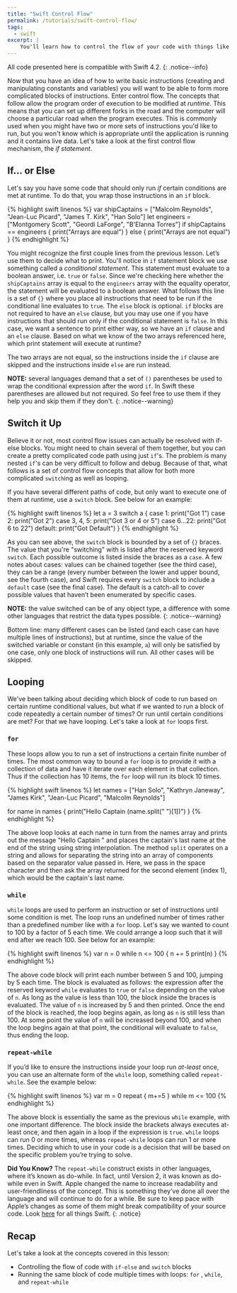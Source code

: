 ```yaml
---
title: "Swift Control Flow"
permalink: /tutorials/swift-control-flow/
tags: 
  - swift
excerpt: |
    You'll learn how to control the flow of your code with things like if-statements and for-loops.
---
```


All code presented here is compatible with Swift 4.2.
{: .notice--info}

Now that you have an idea of how to write basic instructions (creating and manipulating constants and variables) you will want to be able to form more complicated blocks of instructions. Enter control flow. The concepts that follow allow the program order of execution to be modified at *runtime*. This means that you can set up different forks in the road and the computer will choose a particular road when the program executes. This is commonly used when you might have two or more sets of instructions you'd like to run, but you won't know which is appropriate until the application is running and it contains live data. Let's take a look at the first control flow mechanism, the *if statement*.

## If... or Else

Let's say you have some code that should only run *if* certain conditions are met at runtime. To do that, you wrap those instructions in an `if` block.

{% highlight swift linenos %}
var shipCaptains = ["Malcolm Reynolds", "Jean-Luc Picard", "James T. Kirk", "Han Solo"]
let engineers = ["Montgomery Scott", "Geordi LaForge", "B'Elanna Torres"]
if shipCaptains == engineers
{
  print("Arrays are equal")
}
else
{
  print("Arrays are not equal")
}
{% endhighlight %}

You might recognize the first couple lines from the previous lesson. Let’s use them to decide what to print. You'll notice in `if` statement block we use something called a *conditional statement*. This statement must evaluate to a boolean answer, i.e. `true` or `false`. Since we're checking here whether the `shipCaptains` array is equal to the `engineers` array with the equality operator, the statement will be evaluated to a boolean answer. What follows this line is a set of `{}` where you place all instructions that need to be run if the conditional line evaluates to `true`. The `else` block is optional. `if` blocks are not required to have an `else` clause, but you may use one if you have instructions that should run only if the conditional statement is `false`. In this case, we want a sentence to print either way, so we have an `if` clause and an `else` clause. Based on what we know of the two arrays referenced here, which print statement will execute at runtime?

The two arrays are not equal, so the instructions inside the `if` clause are skipped and the instructions inside `else` are run instead.

**NOTE:** several languages demand that a set of `()` parentheses be used to wrap the conditional expression after the word `if`. In Swift these parentheses are allowed but not required. So feel free to use them if they help you and skip them if they don't.
{: .notice--warning}

## Switch it Up

Believe it or not, most control flow issues can actually be resolved with if-else blocks. You might need to chain several of them together, but you can create a pretty complicated code path using just `if`'s. The problem is many nested `if`'s can be very difficult to follow and debug. Because of that, what follows is a set of control flow concepts that allow for both more complicated `switch`ing as well as looping.

If you have several different paths of code, but only want to execute one of them at runtime, use a `switch` block. See below for an example:

{% highlight swift linenos %}
let a = 3
switch a
{
  case 1:
    print("Got 1")
  case 2:
    print("Got 2")
  case 3, 4, 5:
    print("Got 3 or 4 or 5")
  case 6...22:
    print("Got 6 to 22")
  default:
    print("Got Default")
}
{% endhighlight %}

As you can see above, the `switch` block is bounded by a set of `{}` braces. The value that you're "switching" with is listed after the reserved keyword `switch`. Each possible outcome is listed inside the braces as a `case`. A few notes about cases: values can be chained together (see the third case), they can be a range (every number between the lower and upper bound, see the fourth case), and Swift requires every `switch` block to include a `default` case (see the final case). The default is a catch-all to cover possible values that haven’t been enumerated by specific cases. 

**NOTE:** the value switched can be of any object type, a difference with some other languages that restrict the data types possible.
{: .notice--warning}

Bottom line: many different cases can be listed (and each case can have multiple lines of instructions), but at runtime, since the value of the switched variable or constant (in this example, `a`) will only be satisfied by one case, only one block of instructions will run. All other cases will be skipped.

## Looping

We've been talking about deciding which block of code to run based on certain runtime conditional values, but what if we wanted to run a block of code repeatedly a certain number of times? Or run until certain conditions are met? For that we have looping. Let's take a look at `for` loops first.

### `for`

These loops allow you to run a set of instructions a certain finite number of times. The most common way to bound a `for` loop is to provide it with a collection of data and have it iterate over each element in that collection. Thus if the collection has 10 items, the `for` loop will run its block 10 times.

{% highlight swift linenos %}
let names = ["Han Solo", "Kathryn Janeway", "James Kirk", "Jean-Luc Picard", "Malcolm Reynolds"]
 
for name in names
{
  print("Hello Captain \(name.split(" ")[1])")
}
{% endhighlight %}

The above loop looks at each name in turn from the names array and prints out the message "Hello Captain " and places the captain's last name at the end of the string using string interpolation. The method `split` operates on a string and allows for separating the string into an array of components based on the separator value passed in. Here, we pass in the space character and then ask the array returned for the second element (index 1), which would be the captain's last name.

### `while`

`while` loops are used to perform an instruction or set of instructions until some condition is met. The loop runs an undefined number of times rather than a predefined number like with a `for` loop. Let's say we wanted to count to 100 by a factor of 5 each time. We could arrange a loop such that it will end after we reach 100. See below for an example:

{% highlight swift linenos %}
var n = 0
while n <= 100
{
  n += 5
  print(n)
}
{% endhighlight %}

The above code block will print each number between 5 and 100, jumping by 5 each time. The block is evaluated as follows: the expression after the reserved keyword `while` evaluates to `true` or `false` depending on the value of `n`. As long as the value is less than 100, the block inside the braces is evaluated. The value of `n` is increased by 5 and then printed. Once the end of the block is reached, the loop begins again, as long as `n` is still less than 100. At some point the value of `n` will be increased beyond 100, and when the loop begins again at that point, the conditional will evaluate to `false`, thus ending the loop.

### `repeat-while`

If you’d like to ensure the instructions inside your loop run *at-least* once, you can use an alternate form of the `while` loop, something called `repeat-while`. See the example below:

{% highlight swift linenos %}
var m = 0
repeat
{
  m+=5
} while m <= 100
{% endhighlight %}

The above block is essentially the same as the previous `while` example, with one important difference. The block inside the brackets always executes at-least once, and then again in a loop if the expression is `true`. `while`  loops can run 0 or more times, whereas `repeat-while` loops can run 1 or more times. Deciding which to use in your code is a decision that will be based on the specific problem you’re trying to solve.

**Did You Know?** The `repeat-while` construct exists in other languages, where it’s known as do-while. In fact, until Version 2, it was known as do-while even in Swift. Apple changed the name to increase readability and user-friendliness of the concept. This is something they’ve done all over the language and will continue to do for a while. Be sure to keep pace with Apple’s changes as some of them might break compatibility of your source code. Look [here](https://developer.apple.com/swift/) for all things Swift.
{: .notice}

## Recap
Let's take a look at the concepts covered in this lesson:

* Controlling the flow of code with `if-else` and `switch` blocks
* Running the same block of code multiple times with loops: `for` , `while`, and `repeat-while`